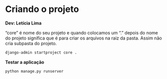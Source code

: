 # **Criando o projeto**

**Dev: Letícia Lima**

“core” é nome do seu projeto e quando colocamos um “.” depois do nome do projeto significa que é para criar os arquivos na raiz da pasta. Assim não cria subpasta do projeto.

```bash
django-admin startproject core .
```

**Testar a aplicação**
```bash
python manage.py runserver
```